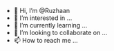 - 👋 Hi, I’m @Ruzhaan
- 👀 I’m interested in ...
- 🌱 I’m currently learning ...
- 💞️ I’m looking to collaborate on ...
- 📫 How to reach me ...

<!---
Ruzhaan/Ruzhaan is a ✨ special ✨ repository because its `README.md` (this file) appears on your GitHub profile.
You can click the Preview link to take a look at your changes.
--->
